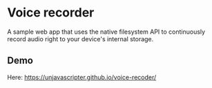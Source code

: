 # Voice recorder

A sample web app that uses the native filesystem API to continuously record audio right to your device's internal storage.

## Demo

Here: https://unjavascripter.github.io/voice-recoder/